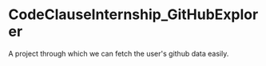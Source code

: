 # CodeClauseInternship_GitHubExplorer
A project through which we can fetch the user's github data easily.
